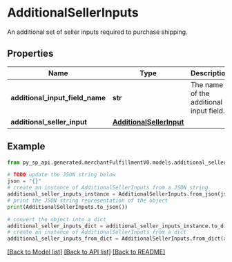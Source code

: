 # AdditionalSellerInputs

An additional set of seller inputs required to purchase shipping.

## Properties

Name | Type | Description | Notes
------------ | ------------- | ------------- | -------------
**additional_input_field_name** | **str** | The name of the additional input field. | 
**additional_seller_input** | [**AdditionalSellerInput**](AdditionalSellerInput.md) |  | 

## Example

```python
from py_sp_api.generated.merchantFulfillmentV0.models.additional_seller_inputs import AdditionalSellerInputs

# TODO update the JSON string below
json = "{}"
# create an instance of AdditionalSellerInputs from a JSON string
additional_seller_inputs_instance = AdditionalSellerInputs.from_json(json)
# print the JSON string representation of the object
print(AdditionalSellerInputs.to_json())

# convert the object into a dict
additional_seller_inputs_dict = additional_seller_inputs_instance.to_dict()
# create an instance of AdditionalSellerInputs from a dict
additional_seller_inputs_from_dict = AdditionalSellerInputs.from_dict(additional_seller_inputs_dict)
```
[[Back to Model list]](../README.md#documentation-for-models) [[Back to API list]](../README.md#documentation-for-api-endpoints) [[Back to README]](../README.md)


